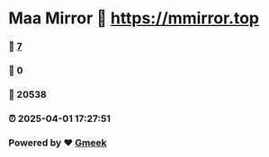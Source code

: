 # Maa Mirror :link: https://mmirror.top 
### :page_facing_up: [7](https://mmirror.top/tag.html) 
### :speech_balloon: 0 
### :hibiscus: 20538 
### :alarm_clock: 2025-04-01 17:27:51 
### Powered by :heart: [Gmeek](https://github.com/Meekdai/Gmeek)
